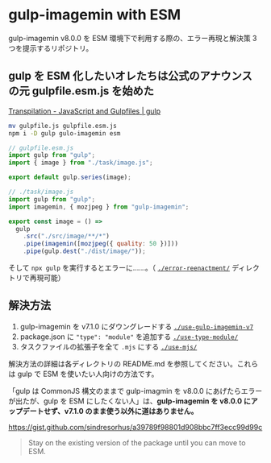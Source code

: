 # gulp-imagemin with ESM

gulp-imagemin v8.0.0 を ESM 環境下で利用する際の、エラー再現と解決策 3 つを提示するリポジトリ。

## gulp を ESM 化したいオレたちは公式のアナウンスの元 gulpfile.esm.js を始めた

[Transpilation - JavaScript and Gulpfiles | gulp](https://gulpjs.com/docs/en/getting-started/javascript-and-gulpfiles#transpilation)

```zsh
mv gulpfile.js gulpfile.esm.js
npm i -D gulp gulo-imagemin esm
```

```js
// gulpfile.esm.js
import gulp from "gulp";
import { image } from "./task/image.js";

export default gulp.series(image);
```

```js
// ./task/image.js
import gulp from "gulp";
import imagemin, { mozjpeg } from "gulp-imagemin";

export const image = () =>
  gulp
    .src("./src/image/**/*")
    .pipe(imagemin([mozjpeg({ quality: 50 })]))
    .pipe(gulp.dest("./dist/image/"));
```

そして `npx gulp` を実行するとエラーに……。（ [`./error-reenactment/`](./error-reenactment/) ディレクトリで再現可能）

## 解決方法

1. gulp-imagemin を v7.1.0 にダウングレードする [`./use-gulp-imagemin-v7`](./use-gulp-imagemin-v7)
2. package.json に `"type": "module"` を追加する [`./use-type-module/`](./use-type-module/)
3. タスクファイルの拡張子を全て `.mjs` にする [`./use-mjs/`](./use-mjs)

解決方法の詳細は各ディレクトリの README.md を参照してください。これらは gulp で ESM を使いたい人向けの方法です。

「gulp は CommonJS 構文のままで gulp-imagmin を v8.0.0 にあげたらエラーが出たが、gulp を ESM にしたくない人」は、**gulp-imagemin を v8.0.0 にアップデートせず、v7.1.0 のまま使う以外に道はありません。**

https://gist.github.com/sindresorhus/a39789f98801d908bbc7ff3ecc99d99c

> Stay on the existing version of the package until you can move to ESM.
